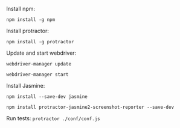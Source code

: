 Install npm:

`npm install -g npm`

Install protractor:

`npm install -g protractor`

Update and start webdriver:

`webdriver-manager update`

`webdriver-manager start`

Install Jasmine: 

`npm install --save-dev jasmine`

`npm install protractor-jasmine2-screenshot-reporter --save-dev`


Run tests: 
`protractor ./conf/conf.js`